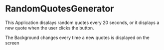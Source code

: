 # RandomQuotesGenerator

This Application displays random quotes every 20 seconds, or it displays a new quote when the user  clicks the button.

The Background changes every time a new quotes is displayed on the screen
